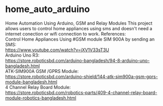 # home_auto_arduino
Home Automation Using Arduino, GSM and Relay Modules
This project allows users to control home appliances using sms and doesn't need a internet conection or wifi connection to work.
References: <br>
Control Home Appliances Using #GSM module SIM 900A by sending an SMS:<br>
https://www.youtube.com/watch?v=jXV1V33sT3U <br>
Arduino Uno R3: <br>
https://store.roboticsbd.com/arduino-bangladesh/94-8-arduino-uno-bangladesh.html<br>
ATK-SIM900A GSM /GPRS Module:<br>
https://store.roboticsbd.com/arduino-shield/144-atk-sim900a-gsm-gprs-module-bangladesh.html<br>
4 Channel Relay Board Module:<br>
https://store.roboticsbd.com/robotics-parts/409-4-channel-relay-board-module-robotics-bangladesh.html<br>

